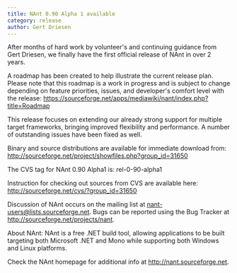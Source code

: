 ```yaml
---
title: NAnt 0.90 Alpha 1 available
category: release
author: Gert Driesen
---
```


After months of hard work by volunteer's and continuing guidance from
Gert Driesen, we finally have the first official release of NAnt in
over 2 years.

A roadmap has been created to help illustrate the current release
plan. Please note that this roadmap is a work in progress and is
subject to change depending on feature priorities, issues, and
developer's comfort level with the release:
https://sourceforge.net/apps/mediawiki/nant/index.php?title=Roadmap

This release focuses on extending our already strong support for
multiple target frameworks, bringing improved flexibility and
performance. A number of outstanding issues have been fixed as well.

Binary and source distributions are available for immediate download from:
http://sourceforge.net/project/showfiles.php?group_id=31650

The CVS tag for NAnt 0.90 Alpha1 is:
rel-0-90-alpha1

Instruction for checking out sources from CVS are available here:
http://sourceforge.net/cvs/?group_id=31650

Discussion of NAnt occurs on the mailing list at
nant-users@lists.sourceforge.net.
Bugs can be reported using the Bug Tracker at
http://sourceforge.net/projects/nant.

About NAnt:
NAnt is a free .NET build tool, allowing applications to be built
targeting both Microsoft .NET and Mono while supporting both Windows
and Linux platforms.

Check the NAnt homepage for additional info at http://nant.sourceforge.net.